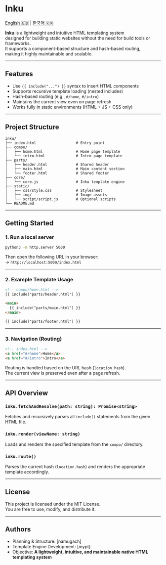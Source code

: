 # Inku

[English 🇺🇸](./README.md) | [한국어 🇰🇷](./README.ko.md)

**Inku** is a lightweight and intuitive HTML templating system  
designed for building static websites without the need for build tools or frameworks.  
It supports a component-based structure and hash-based routing,  
making it highly maintainable and scalable.

---

## Features

- Use `{{ include("...") }}` syntax to insert HTML components
- Supports recursive template loading (nested includes)
- Hash-based routing (e.g., `#/home`, `#/intro`)
- Maintains the current view even on page refresh
- Works fully in static environments (HTML + JS + CSS only)

---

## Project Structure

```
inku/
├── index.html                  # Entry point
├── compo/
│   ├── home.html               # Home page template
│   └── intro.html              # Intro page template
├── parts/
│   ├── header.html             # Shared header
│   ├── main.html               # Main content section
│   └── footer.html             # Shared footer
├── core/
│   └── core.js                 # Inku template engine
├── static/
│   ├── css/style.css           # Stylesheet
│   ├── img/                    # Image assets
│   └── script/script.js        # Optional scripts
└── README.md
```

---

## Getting Started

### 1. Run a local server

```bash
python3 -m http.server 5000
```

Then open the following URL in your browser:  
→ `http://localhost:5000/index.html`

---

### 2. Example Template Usage

```html
<!-- compo/home.html -->
{{ include("parts/header.html") }}

<main>
  {{ include("parts/main.html") }}
</main>

{{ include("parts/footer.html") }}
```

---

### 3. Navigation (Routing)

```html
<!-- index.html -->
<a href="#/home">Home</a>
<a href="#/intro">Intro</a>
```

Routing is handled based on the URL hash (`location.hash`).  
The current view is preserved even after a page refresh.

---

## API Overview

### `inku.fetchAndResolve(path: string): Promise<string>`

Fetches and recursively parses all `include()` statements from the given HTML file.

### `inku.render(viewName: string)`

Loads and renders the specified template from the `compo/` directory.

### `inku.route()`

Parses the current hash (`location.hash`) and renders the appropriate template accordingly.

---

## License

This project is licensed under the MIT License.  
You are free to use, modify, and distribute it.

---

## Authors

- Planning & Structure: [namugach]
- Template Engine Development: [mypt]
- Objective: **A lightweight, intuitive, and maintainable native HTML templating system**
